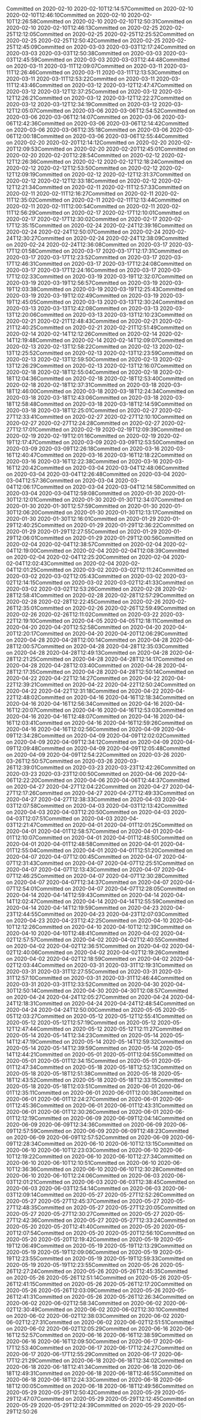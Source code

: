 Committed on 2020-02-10 2020-02-10T12:14:57Committed on 2020-02-10 2020-02-10T12:46:10Committed on 2020-02-10 2020-02-10T12:26:58Committed on 2020-02-10 2020-02-10T12:50:31Committed on 2020-02-10 2020-02-10T12:46:13Committed on 2020-02-25 2020-02-25T12:12:05Committed on 2020-02-25 2020-02-25T12:25:52Committed on 2020-02-25 2020-02-25T12:50:42Committed on 2020-02-25 2020-02-25T12:45:09Committed on 2020-03-03 2020-03-03T12:17:24Committed on 2020-03-03 2020-03-03T12:50:38Committed on 2020-03-03 2020-03-03T12:45:59Committed on 2020-03-03 2020-03-03T12:44:48Committed on 2020-03-11 2020-03-11T12:09:07Committed on 2020-03-11 2020-03-11T12:26:46Committed on 2020-03-11 2020-03-11T12:13:53Committed on 2020-03-11 2020-03-11T12:53:22Committed on 2020-03-11 2020-03-11T12:43:46Committed on 2020-03-12 2020-03-12T12:47:47Committed on 2020-03-12 2020-03-12T12:37:25Committed on 2020-03-12 2020-03-12T12:26:21Committed on 2020-03-12 2020-03-12T12:22:27Committed on 2020-03-12 2020-03-12T12:34:19Committed on 2020-03-12 2020-03-12T12:05:07Committed on 2020-03-06 2020-03-06T12:54:52Committed on 2020-03-06 2020-03-06T12:14:07Committed on 2020-03-06 2020-03-06T12:42:36Committed on 2020-03-06 2020-03-06T12:14:42Committed on 2020-03-06 2020-03-06T12:35:18Committed on 2020-03-06 2020-03-06T12:00:18Committed on 2020-03-06 2020-03-06T12:55:44Committed on 2020-02-20 2020-02-20T12:14:12Committed on 2020-02-20 2020-02-20T12:09:53Committed on 2020-02-20 2020-02-20T12:45:01Committed on 2020-02-20 2020-02-20T12:28:54Committed on 2020-02-12 2020-02-12T12:26:36Committed on 2020-02-12 2020-02-12T12:18:24Committed on 2020-02-12 2020-02-12T12:53:50Committed on 2020-02-12 2020-02-12T12:09:19Committed on 2020-02-12 2020-02-12T12:31:37Committed on 2020-02-12 2020-02-12T12:33:18Committed on 2020-02-12 2020-02-12T12:21:34Committed on 2020-02-11 2020-02-11T12:57:33Committed on 2020-02-11 2020-02-11T12:16:27Committed on 2020-02-11 2020-02-11T12:35:02Committed on 2020-02-11 2020-02-11T12:13:44Committed on 2020-02-11 2020-02-11T12:00:54Committed on 2020-02-11 2020-02-11T12:56:29Committed on 2020-02-17 2020-02-17T12:10:01Committed on 2020-02-17 2020-02-17T12:30:02Committed on 2020-02-17 2020-02-17T12:35:15Committed on 2020-02-24 2020-02-24T12:39:16Committed on 2020-02-24 2020-02-24T12:50:07Committed on 2020-02-24 2020-02-24T12:30:27Committed on 2020-02-24 2020-02-24T12:38:09Committed on 2020-02-24 2020-02-24T12:36:08Committed on 2020-03-17 2020-03-17T12:01:58Committed on 2020-03-17 2020-03-17T12:17:31Committed on 2020-03-17 2020-03-17T12:23:52Committed on 2020-03-17 2020-03-17T12:46:31Committed on 2020-03-17 2020-03-17T12:24:08Committed on 2020-03-17 2020-03-17T12:24:16Committed on 2020-03-17 2020-03-17T12:02:33Committed on 2020-03-19 2020-03-19T12:32:07Committed on 2020-03-19 2020-03-19T12:56:57Committed on 2020-03-19 2020-03-19T12:03:38Committed on 2020-03-19 2020-03-19T12:25:43Committed on 2020-03-19 2020-03-19T12:02:49Committed on 2020-03-19 2020-03-19T12:45:05Committed on 2020-03-13 2020-03-13T12:30:24Committed on 2020-03-13 2020-03-13T12:42:08Committed on 2020-03-13 2020-03-13T12:20:06Committed on 2020-03-13 2020-03-13T12:10:23Committed on 2020-02-21 2020-02-21T12:48:43Committed on 2020-02-21 2020-02-21T12:40:25Committed on 2020-02-21 2020-02-21T12:51:49Committed on 2020-02-14 2020-02-14T12:12:26Committed on 2020-02-14 2020-02-14T12:19:48Committed on 2020-02-14 2020-02-14T12:09:07Committed on 2020-02-13 2020-02-13T12:58:22Committed on 2020-02-13 2020-02-13T12:25:52Committed on 2020-02-13 2020-02-13T12:23:59Committed on 2020-02-13 2020-02-13T12:59:50Committed on 2020-02-13 2020-02-13T12:26:29Committed on 2020-02-13 2020-02-13T12:16:07Committed on 2020-02-18 2020-02-18T12:55:04Committed on 2020-02-18 2020-02-18T12:04:36Committed on 2020-02-18 2020-02-18T12:53:40Committed on 2020-02-18 2020-02-18T12:37:31Committed on 2020-03-18 2020-03-18T12:46:00Committed on 2020-03-18 2020-03-18T12:24:34Committed on 2020-03-18 2020-03-18T12:43:06Committed on 2020-03-18 2020-03-18T12:58:48Committed on 2020-03-18 2020-03-18T12:14:59Committed on 2020-03-18 2020-03-18T12:25:01Committed on 2020-02-27 2020-02-27T12:33:41Committed on 2020-02-27 2020-02-27T12:10:10Committed on 2020-02-27 2020-02-27T12:24:28Committed on 2020-02-27 2020-02-27T12:17:01Committed on 2020-02-19 2020-02-19T12:09:39Committed on 2020-02-19 2020-02-19T12:01:16Committed on 2020-02-19 2020-02-19T12:17:47Committed on 2020-03-09 2020-03-09T12:53:50Committed on 2020-03-09 2020-03-09T12:26:18Committed on 2020-03-16 2020-03-16T12:40:47Committed on 2020-03-16 2020-03-16T12:18:22Committed on 2020-03-16 2020-03-16T12:22:38Committed on 2020-03-16 2020-03-16T12:20:42Committed on 2020-03-04 2020-03-04T12:48:06Committed on 2020-03-04 2020-03-04T12:26:48Committed on 2020-03-04 2020-03-04T12:57:36Committed on 2020-03-04 2020-03-04T12:06:17Committed on 2020-03-04 2020-03-04T12:14:58Committed on 2020-03-04 2020-03-04T12:59:08Committed on 2020-01-30 2020-01-30T12:12:01Committed on 2020-01-30 2020-01-30T12:34:07Committed on 2020-01-30 2020-01-30T12:57:59Committed on 2020-01-30 2020-01-30T12:06:20Committed on 2020-01-30 2020-01-30T12:13:17Committed on 2020-01-30 2020-01-30T12:16:01Committed on 2020-01-29 2020-01-29T12:40:25Committed on 2020-01-29 2020-01-29T12:36:22Committed on 2020-01-29 2020-01-29T12:27:55Committed on 2020-01-29 2020-01-29T12:06:01Committed on 2020-01-29 2020-01-29T12:00:56Committed on 2020-02-04 2020-02-04T12:38:57Committed on 2020-02-04 2020-02-04T12:19:00Committed on 2020-02-04 2020-02-04T12:08:39Committed on 2020-02-04 2020-02-04T12:25:20Committed on 2020-02-04 2020-02-04T12:02:43Committed on 2020-02-04 2020-02-04T12:01:25Committed on 2020-03-02 2020-03-02T12:11:24Committed on 2020-03-02 2020-03-02T12:05:43Committed on 2020-03-02 2020-03-02T12:14:15Committed on 2020-03-02 2020-03-02T12:41:33Committed on 2020-03-02 2020-03-02T12:53:26Committed on 2020-02-28 2020-02-28T12:58:41Committed on 2020-02-28 2020-02-28T12:57:29Committed on 2020-02-28 2020-02-28T12:22:45Committed on 2020-02-26 2020-02-26T12:35:01Committed on 2020-02-26 2020-02-26T12:59:49Committed on 2020-02-26 2020-02-26T12:11:02Committed on 2020-03-22 2020-03-22T12:19:10Committed on 2020-04-05 2020-04-05T12:18:11Committed on 2020-04-20 2020-04-20T12:52:58Committed on 2020-04-20 2020-04-20T12:20:17Committed on 2020-04-20 2020-04-20T12:06:29Committed on 2020-04-28 2020-04-28T12:00:14Committed on 2020-04-28 2020-04-28T12:00:57Committed on 2020-04-28 2020-04-28T12:35:03Committed on 2020-04-28 2020-04-28T12:49:13Committed on 2020-04-28 2020-04-28T12:21:25Committed on 2020-04-28 2020-04-28T12:14:17Committed on 2020-04-28 2020-04-28T12:03:40Committed on 2020-04-28 2020-04-28T12:17:35Committed on 2020-04-28 2020-04-28T12:50:14Committed on 2020-04-22 2020-04-22T12:14:27Committed on 2020-04-22 2020-04-22T12:39:21Committed on 2020-04-22 2020-04-22T12:50:24Committed on 2020-04-22 2020-04-22T12:31:18Committed on 2020-04-22 2020-04-22T12:48:02Committed on 2020-04-16 2020-04-16T12:18:34Committed on 2020-04-16 2020-04-16T12:56:34Committed on 2020-04-16 2020-04-16T12:20:07Committed on 2020-04-16 2020-04-16T12:53:03Committed on 2020-04-16 2020-04-16T12:48:07Committed on 2020-04-16 2020-04-16T12:03:41Committed on 2020-04-16 2020-04-16T12:59:26Committed on 2020-04-16 2020-04-16T12:02:56Committed on 2020-04-09 2020-04-09T12:34:28Committed on 2020-04-09 2020-04-09T12:02:02Committed on 2020-04-09 2020-04-09T12:34:12Committed on 2020-04-09 2020-04-09T12:09:48Committed on 2020-04-09 2020-04-09T12:05:48Committed on 2020-04-09 2020-04-09T12:54:22Committed on 2020-03-26 2020-03-26T12:50:57Committed on 2020-03-26 2020-03-26T12:39:01Committed on 2020-03-23 2020-03-23T12:42:26Committed on 2020-03-23 2020-03-23T12:00:50Committed on 2020-04-06 2020-04-06T12:22:20Committed on 2020-04-06 2020-04-06T12:44:37Committed on 2020-04-27 2020-04-27T12:04:22Committed on 2020-04-27 2020-04-27T12:17:26Committed on 2020-04-27 2020-04-27T12:49:33Committed on 2020-04-27 2020-04-27T12:38:33Committed on 2020-04-03 2020-04-03T12:07:58Committed on 2020-04-03 2020-04-03T12:13:42Committed on 2020-04-03 2020-04-03T12:20:50Committed on 2020-04-03 2020-04-03T12:07:51Committed on 2020-04-03 2020-04-03T12:21:47Committed on 2020-04-01 2020-04-01T12:01:25Committed on 2020-04-01 2020-04-01T12:58:57Committed on 2020-04-01 2020-04-01T12:10:07Committed on 2020-04-01 2020-04-01T12:48:50Committed on 2020-04-01 2020-04-01T12:48:58Committed on 2020-04-01 2020-04-01T12:55:04Committed on 2020-04-01 2020-04-01T12:51:20Committed on 2020-04-07 2020-04-07T12:00:45Committed on 2020-04-07 2020-04-07T12:31:43Committed on 2020-04-07 2020-04-07T12:25:51Committed on 2020-04-07 2020-04-07T12:13:43Committed on 2020-04-07 2020-04-07T12:46:25Committed on 2020-04-07 2020-04-07T12:30:28Committed on 2020-04-07 2020-04-07T12:34:37Committed on 2020-04-07 2020-04-07T12:54:01Committed on 2020-04-07 2020-04-07T12:28:05Committed on 2020-04-14 2020-04-14T12:59:43Committed on 2020-04-14 2020-04-14T12:02:47Committed on 2020-04-14 2020-04-14T12:55:59Committed on 2020-04-14 2020-04-14T12:19:59Committed on 2020-04-23 2020-04-23T12:44:55Committed on 2020-04-23 2020-04-23T12:07:03Committed on 2020-04-23 2020-04-23T12:42:25Committed on 2020-04-10 2020-04-10T12:12:26Committed on 2020-04-10 2020-04-10T12:12:39Committed on 2020-04-10 2020-04-10T12:48:41Committed on 2020-04-02 2020-04-02T12:57:57Committed on 2020-04-02 2020-04-02T12:40:55Committed on 2020-04-02 2020-04-02T12:36:51Committed on 2020-04-02 2020-04-02T12:40:06Committed on 2020-04-02 2020-04-02T12:19:26Committed on 2020-04-02 2020-04-02T12:18:59Committed on 2020-04-02 2020-04-02T12:03:44Committed on 2020-03-31 2020-03-31T12:19:31Committed on 2020-03-31 2020-03-31T12:27:55Committed on 2020-03-31 2020-03-31T12:57:10Committed on 2020-03-31 2020-03-31T12:46:44Committed on 2020-03-31 2020-03-31T12:33:52Committed on 2020-04-30 2020-04-30T12:50:14Committed on 2020-04-30 2020-04-30T12:08:57Committed on 2020-04-24 2020-04-24T12:05:27Committed on 2020-04-24 2020-04-24T12:18:31Committed on 2020-04-24 2020-04-24T12:48:54Committed on 2020-04-24 2020-04-24T12:50:00Committed on 2020-05-05 2020-05-05T12:03:27Committed on 2020-05-12 2020-05-12T12:55:41Committed on 2020-05-12 2020-05-12T12:57:19Committed on 2020-05-12 2020-05-12T12:47:44Committed on 2020-05-12 2020-05-12T12:11:27Committed on 2020-05-14 2020-05-14T12:34:23Committed on 2020-05-14 2020-05-14T12:47:19Committed on 2020-05-14 2020-05-14T12:59:32Committed on 2020-05-14 2020-05-14T12:39:59Committed on 2020-05-14 2020-05-14T12:44:21Committed on 2020-05-01 2020-05-01T12:04:55Committed on 2020-05-01 2020-05-01T12:34:15Committed on 2020-05-01 2020-05-01T12:47:34Committed on 2020-05-18 2020-05-18T12:52:13Committed on 2020-05-18 2020-05-18T12:51:38Committed on 2020-05-18 2020-05-18T12:43:52Committed on 2020-05-18 2020-05-18T12:33:15Committed on 2020-05-18 2020-05-18T12:03:51Committed on 2020-06-01 2020-06-01T12:35:11Committed on 2020-06-01 2020-06-01T12:00:38Committed on 2020-06-01 2020-06-01T12:24:27Committed on 2020-06-01 2020-06-01T12:45:36Committed on 2020-06-01 2020-06-01T12:43:31Committed on 2020-06-01 2020-06-01T12:30:26Committed on 2020-06-01 2020-06-01T12:12:19Committed on 2020-06-09 2020-06-09T12:04:14Committed on 2020-06-09 2020-06-09T12:34:36Committed on 2020-06-09 2020-06-09T12:57:59Committed on 2020-06-09 2020-06-09T12:48:23Committed on 2020-06-09 2020-06-09T12:57:52Committed on 2020-06-09 2020-06-09T12:28:34Committed on 2020-06-10 2020-06-10T12:13:15Committed on 2020-06-10 2020-06-10T12:23:03Committed on 2020-06-10 2020-06-10T12:19:22Committed on 2020-06-10 2020-06-10T12:27:34Committed on 2020-06-10 2020-06-10T12:10:51Committed on 2020-06-10 2020-06-10T12:36:36Committed on 2020-06-10 2020-06-10T12:30:28Committed on 2020-06-10 2020-06-10T12:24:06Committed on 2020-06-03 2020-06-03T12:01:21Committed on 2020-06-03 2020-06-03T12:38:45Committed on 2020-06-03 2020-06-03T12:54:14Committed on 2020-06-03 2020-06-03T12:09:14Committed on 2020-05-27 2020-05-27T12:52:26Committed on 2020-05-27 2020-05-27T12:45:37Committed on 2020-05-27 2020-05-27T12:48:35Committed on 2020-05-27 2020-05-27T12:20:05Committed on 2020-05-27 2020-05-27T12:30:27Committed on 2020-05-27 2020-05-27T12:42:36Committed on 2020-05-27 2020-05-27T12:33:24Committed on 2020-05-20 2020-05-20T12:41:40Committed on 2020-05-20 2020-05-20T12:07:54Committed on 2020-05-20 2020-05-20T12:56:10Committed on 2020-05-20 2020-05-20T12:19:42Committed on 2020-05-19 2020-05-19T12:06:49Committed on 2020-05-19 2020-05-19T12:13:29Committed on 2020-05-19 2020-05-19T12:09:06Committed on 2020-05-19 2020-05-19T12:23:55Committed on 2020-05-19 2020-05-19T12:59:33Committed on 2020-05-19 2020-05-19T12:23:55Committed on 2020-05-26 2020-05-26T12:27:24Committed on 2020-05-26 2020-05-26T12:45:35Committed on 2020-05-26 2020-05-26T12:51:14Committed on 2020-05-26 2020-05-26T12:41:15Committed on 2020-05-26 2020-05-26T12:17:20Committed on 2020-05-26 2020-05-26T12:03:09Committed on 2020-05-26 2020-05-26T12:41:31Committed on 2020-05-26 2020-05-26T12:26:34Committed on 2020-06-02 2020-06-02T12:58:34Committed on 2020-06-02 2020-06-02T12:30:49Committed on 2020-06-02 2020-06-02T12:30:10Committed on 2020-06-02 2020-06-02T12:38:03Committed on 2020-06-02 2020-06-02T12:27:31Committed on 2020-06-02 2020-06-02T12:51:51Committed on 2020-06-02 2020-06-02T12:05:29Committed on 2020-06-16 2020-06-16T12:52:57Committed on 2020-06-16 2020-06-16T12:38:59Committed on 2020-06-16 2020-06-16T12:09:50Committed on 2020-06-17 2020-06-17T12:53:40Committed on 2020-06-17 2020-06-17T12:24:27Committed on 2020-06-17 2020-06-17T12:55:29Committed on 2020-06-17 2020-06-17T12:21:29Committed on 2020-06-18 2020-06-18T12:34:02Committed on 2020-06-18 2020-06-18T12:41:34Committed on 2020-06-18 2020-06-18T12:49:31Committed on 2020-06-18 2020-06-18T12:46:55Committed on 2020-06-18 2020-06-18T12:24:33Committed on 2020-06-18 2020-06-18T12:00:05Committed on 2020-06-18 2020-06-18T12:49:56Committed on 2020-05-29 2020-05-29T12:50:42Committed on 2020-05-29 2020-05-29T12:47:07Committed on 2020-05-29 2020-05-29T12:12:45Committed on 2020-05-29 2020-05-29T12:24:39Committed on 2020-05-29 2020-05-29T12:50:26